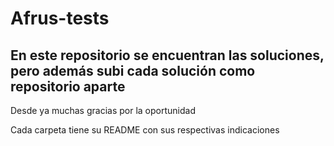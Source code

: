 # Afrus-tests

<h2>En este repositorio se encuentran las soluciones, pero además subi cada solución como repositorio aparte</h2>
<p>Desde ya muchas gracias por la oportunidad</p>
<p>Cada carpeta tiene su README con sus respectivas indicaciones</p>